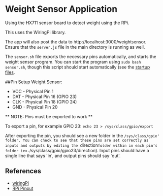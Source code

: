 # Weight Sensor Application

Using the HX711 sensor board to detect weight using the RPi.

This uses the WiringPi library.

The app will also post the data to http://localhost:3000/weightsensor. Ensure that the `server.js` file in the main directory is running as well.

The `sensor.sh` file exports the necessary pins automatically, and starts the weight sensor program. You can start the program using `sudo bash sensor.sh`, though this script should start automatically (see the [startup files](./startup). 

##Pin Setup
Weight Sensor:
+ VCC - Physical Pin 1
+ DAT - Physical Pin 16 (GPIO 23)
+ CLK - Physical Pin 18 (GPIO 24)
+ GND - Physical Pin 20

** NOTE: Pins must be exported to work **

To export a pin, for example GPIO 23:
`echo 23 > /sys/class/gpio/export`

After exporting the pin, you should see a new folder in the `/sys/class/gpio' folder. You can check to see that these pins are set correctly as inputs and outputs by editing the `direction` folder within in each pin's folder (ex. `/sys/class/gpio/gpio23/direction). Input pins should have a single line that says 'in', and output pins should say 'out'.

## References

+ [wiringPi](http://andyseasysite.com/?page_id=145)
+ [RPi Pinout](https://pinout.xyz/)
